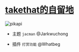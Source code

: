 # [takethat的自留地][]

[takethat的自留地]:http://www.vivatakethat.com "takethat的自留地!"




![pikapi](http://7xsic8.com1.z0.glb.clouddn.com/pikapi.jpeg "pikapi")







+ 主题  ``jacman`` @Jarkwuchong

+ 插件 ``打赏功能`` @Whatbeg